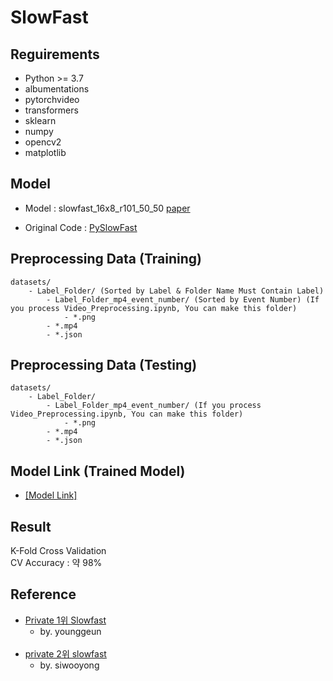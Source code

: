 # SlowFast

## Reguirements

- Python >= 3.7
- albumentations
- pytorchvideo
- transformers
- sklearn
- numpy
- opencv2
- matplotlib

## Model

- Model : slowfast_16x8_r101_50_50 [paper](https://arxiv.org/pdf/1812.03982.pdf)

- Original Code : [PySlowFast](https://github.com/facebookresearch/SlowFast)

## Preprocessing Data (Training)

```
datasets/
	- Label_Folder/ (Sorted by Label & Folder Name Must Contain Label)
		- Label_Folder_mp4_event_number/ (Sorted by Event Number) (If you process Video_Preprocessing.ipynb, You can make this folder)
			- *.png
		- *.mp4
		- *.json
```
	
## Preprocessing Data (Testing)

```
datasets/
	- Label_Folder/
		- Label_Folder_mp4_event_number/ (If you process Video_Preprocessing.ipynb, You can make this folder)
			- *.png
		- *.mp4
		- *.json
```

## Model Link (Trained Model)

- [[Model Link]](https://drive.google.com/drive/folders/1bzlFKdf9zc0jKvizE63XDPIVhRraeFnp?usp=sharing)

## Result

K-Fold Cross Validation<br>
CV Accuracy : 약 98%


## Reference

- [Private 1위 Slowfast](https://www.dacon.io/competitions/official/235806/codeshare/3635?page=1&dtype=recent)<br>
	- by. younggeun
	<br>
- [private 2위 slowfast](https://www.dacon.io/competitions/official/235806/codeshare/3640?page=1&dtype=recent)<br>
	- by. siwooyong
